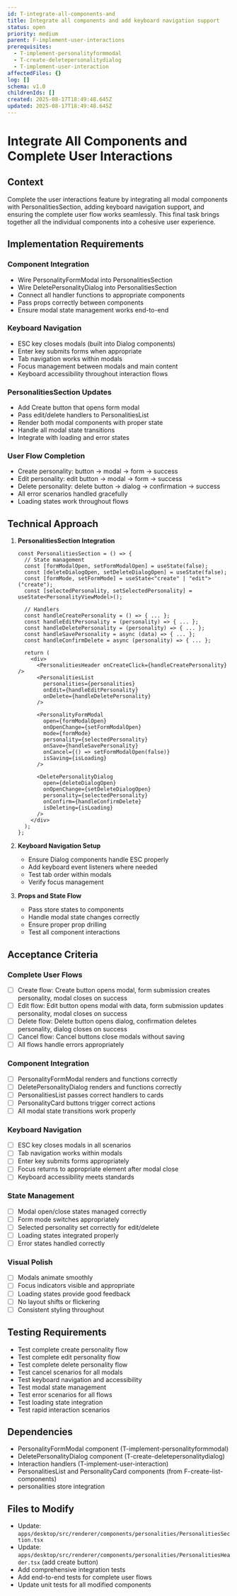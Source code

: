 ```yaml
---
id: T-integrate-all-components-and
title: Integrate all components and add keyboard navigation support
status: open
priority: medium
parent: F-implement-user-interactions
prerequisites:
  - T-implement-personalityformmodal
  - T-create-deletepersonalitydialog
  - T-implement-user-interaction
affectedFiles: {}
log: []
schema: v1.0
childrenIds: []
created: 2025-08-17T18:49:48.645Z
updated: 2025-08-17T18:49:48.645Z
---
```


# Integrate All Components and Complete User Interactions

## Context

Complete the user interactions feature by integrating all modal components with PersonalitiesSection, adding keyboard navigation support, and ensuring the complete user flow works seamlessly. This final task brings together all the individual components into a cohesive user experience.

## Implementation Requirements

### Component Integration

- Wire PersonalityFormModal into PersonalitiesSection
- Wire DeletePersonalityDialog into PersonalitiesSection
- Connect all handler functions to appropriate components
- Pass props correctly between components
- Ensure modal state management works end-to-end

### Keyboard Navigation

- ESC key closes modals (built into Dialog components)
- Enter key submits forms when appropriate
- Tab navigation works within modals
- Focus management between modals and main content
- Keyboard accessibility throughout interaction flows

### PersonalitiesSection Updates

- Add Create button that opens form modal
- Pass edit/delete handlers to PersonalitiesList
- Render both modal components with proper state
- Handle all modal state transitions
- Integrate with loading and error states

### User Flow Completion

- Create personality: button → modal → form → success
- Edit personality: edit button → modal → form → success
- Delete personality: delete button → dialog → confirmation → success
- All error scenarios handled gracefully
- Loading states work throughout flows

## Technical Approach

1. **PersonalitiesSection Integration**

   ```tsx
   const PersonalitiesSection = () => {
     // State management
     const [formModalOpen, setFormModalOpen] = useState(false);
     const [deleteDialogOpen, setDeleteDialogOpen] = useState(false);
     const [formMode, setFormMode] = useState<"create" | "edit">("create");
     const [selectedPersonality, setSelectedPersonality] = useState<PersonalityViewModel>();

     // Handlers
     const handleCreatePersonality = () => { ... };
     const handleEditPersonality = (personality) => { ... };
     const handleDeletePersonality = (personality) => { ... };
     const handleSavePersonality = async (data) => { ... };
     const handleConfirmDelete = async (personality) => { ... };

     return (
       <div>
         <PersonalitiesHeader onCreateClick={handleCreatePersonality} />
         <PersonalitiesList
           personalities={personalities}
           onEdit={handleEditPersonality}
           onDelete={handleDeletePersonality}
         />

         <PersonalityFormModal
           open={formModalOpen}
           onOpenChange={setFormModalOpen}
           mode={formMode}
           personality={selectedPersonality}
           onSave={handleSavePersonality}
           onCancel={() => setFormModalOpen(false)}
           isSaving={isLoading}
         />

         <DeletePersonalityDialog
           open={deleteDialogOpen}
           onOpenChange={setDeleteDialogOpen}
           personality={selectedPersonality}
           onConfirm={handleConfirmDelete}
           isDeleting={isLoading}
         />
       </div>
     );
   };
   ```

2. **Keyboard Navigation Setup**
   - Ensure Dialog components handle ESC properly
   - Add keyboard event listeners where needed
   - Test tab order within modals
   - Verify focus management

3. **Props and State Flow**
   - Pass store states to components
   - Handle modal state changes correctly
   - Ensure proper prop drilling
   - Test all component interactions

## Acceptance Criteria

### Complete User Flows

- [ ] Create flow: Create button opens modal, form submission creates personality, modal closes on success
- [ ] Edit flow: Edit button opens modal with data, form submission updates personality, modal closes on success
- [ ] Delete flow: Delete button opens dialog, confirmation deletes personality, dialog closes on success
- [ ] Cancel flow: Cancel buttons close modals without saving
- [ ] All flows handle errors appropriately

### Component Integration

- [ ] PersonalityFormModal renders and functions correctly
- [ ] DeletePersonalityDialog renders and functions correctly
- [ ] PersonalitiesList passes correct handlers to cards
- [ ] PersonalityCard buttons trigger correct actions
- [ ] All modal state transitions work properly

### Keyboard Navigation

- [ ] ESC key closes modals in all scenarios
- [ ] Tab navigation works within modals
- [ ] Enter key submits forms appropriately
- [ ] Focus returns to appropriate element after modal close
- [ ] Keyboard accessibility meets standards

### State Management

- [ ] Modal open/close states managed correctly
- [ ] Form mode switches appropriately
- [ ] Selected personality set correctly for edit/delete
- [ ] Loading states integrated properly
- [ ] Error states handled correctly

### Visual Polish

- [ ] Modals animate smoothly
- [ ] Focus indicators visible and appropriate
- [ ] Loading states provide good feedback
- [ ] No layout shifts or flickering
- [ ] Consistent styling throughout

## Testing Requirements

- Test complete create personality flow
- Test complete edit personality flow
- Test complete delete personality flow
- Test cancel scenarios for all modals
- Test keyboard navigation and accessibility
- Test modal state management
- Test error scenarios for all flows
- Test loading state integration
- Test rapid interaction scenarios

## Dependencies

- PersonalityFormModal component (T-implement-personalityformmodal)
- DeletePersonalityDialog component (T-create-deletepersonalitydialog)
- Interaction handlers (T-implement-user-interaction)
- PersonalitiesList and PersonalityCard components (from F-create-list-components)
- personalities store integration

## Files to Modify

- Update: `apps/desktop/src/renderer/components/personalities/PersonalitiesSection.tsx`
- Update: `apps/desktop/src/renderer/components/personalities/PersonalitiesHeader.tsx` (add create button)
- Add comprehensive integration tests
- Add end-to-end tests for complete user flows
- Update unit tests for all modified components
